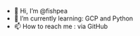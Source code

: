 - 👋 Hi, I’m @fishpea
- 🌱 I’m currently learning: GCP and Python
- 📫 How to reach me : via GitHub

<!---
fishpea/fishpea is a ✨ special ✨ repository because its `README.md` (this file) appears on your GitHub profile.
You can click the Preview link to take a look at your changes.
--->
